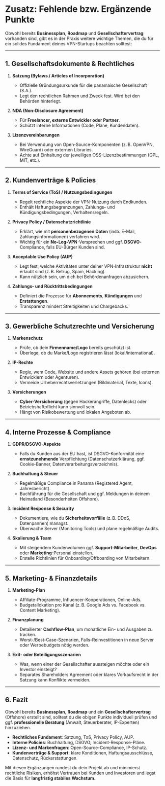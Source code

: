 # Zusatz: Fehlende bzw. Ergänzende Punkte

Obwohl bereits **Businessplan**, **Roadmap** und **Gesellschaftervertrag** vorhanden sind, gibt es in der Praxis weitere wichtige Themen, die du für ein solides Fundament deines VPN-Startups beachten solltest:

---

## 1. Gesellschaftsdokumente & Rechtliches

1. **Satzung (Bylaws / Articles of Incorporation)**  
   - Offizielle Gründungsurkunde für die panamaische Gesellschaft (S.A.).  
   - Legt den rechtlichen Rahmen und Zweck fest. Wird bei den Behörden hinterlegt.

2. **NDA (Non-Disclosure Agreement)**  
   - Für **Freelancer, externe Entwickler oder Partner**.  
   - Schützt interne Informationen (Code, Pläne, Kundendaten).

3. **Lizenzvereinbarungen**  
   - Bei Verwendung von Open-Source-Komponenten (z. B. OpenVPN, WireGuard) oder externen Libraries.  
   - Achte auf Einhaltung der jeweiligen OSS-Lizenzbestimmungen (GPL, MIT, etc.).

---

## 2. Kundenverträge & Policies

1. **Terms of Service (ToS) / Nutzungsbedingungen**  
   - Regelt rechtliche Aspekte der VPN-Nutzung durch Endkunden.  
   - Enthält Haftungsbegrenzungen, Zahlungs- und Kündigungsbedingungen, Verhaltensregeln.

2. **Privacy Policy / Datenschutzrichtlinie**  
   - Erklärt, wie mit **personenbezogenen Daten** (insb. E-Mail, Zahlungsinformationen) verfahren wird.  
   - Wichtig für ein **No-Log-VPN**-Versprechen und ggf. **DSGVO**-Compliance, falls EU-Bürger Kunden sind.

3. **Acceptable Use Policy (AUP)**  
   - Legt fest, welche Aktivitäten unter deiner VPN-Infrastruktur **nicht** erlaubt sind (z. B. Betrug, Spam, Hacking).  
   - Kann nützlich sein, um dich bei Behördenanfragen abzusichern.

4. **Zahlungs- und Rücktrittsbedingungen**  
   - Definiert die Prozesse für **Abonnements**, **Kündigungen** und **Erstattungen**.  
   - Transparenz mindert Streitigkeiten und Chargebacks.

---

## 3. Gewerbliche Schutzrechte und Versicherung

1. **Markenschutz**  
   - Prüfe, ob dein **Firmenname/Logo** bereits geschützt ist.  
   - Überlege, ob du Marke/Logo registrieren lässt (lokal/international).

2. **IP-Rechte**  
   - Regle, wem Code, Website und andere Assets gehören (bei externen Entwicklern oder Agenturen).  
   - Vermeide Urheberrechtsverletzungen (Bildmaterial, Texte, Icons).

3. **Versicherungen**  
   - **Cyber-Versicherung** (gegen Hackerangriffe, Datenlecks) oder Betriebshaftpflicht kann sinnvoll sein.  
   - Hängt von Risikobewertung und lokalen Angeboten ab.

---

## 4. Interne Prozesse & Compliance

1. **GDPR/DSGVO-Aspekte**  
   - Falls du Kunden aus der EU hast, ist DSGVO-Konformität eine **ernstzunehmende** Verpflichtung (Datenschutzerklärung, ggf. Cookie-Banner, Datenverarbeitungsverzeichnis).

2. **Buchhaltung & Steuer**  
   - Regelmäßige Compliance in Panama (Registered Agent, Jahresbericht).  
   - Buchführung für die Gesellschaft und ggf. Meldungen in deinem Heimatland (Besonderheiten Offshore).

3. **Incident Response & Security**  
   - Dokumentiere, wie du **Sicherheitsvorfälle** (z. B. DDoS, Datenpannen) managst.  
   - Überwache Server (Monitoring Tools) und plane regelmäßige Audits.

4. **Skalierung & Team**  
   - Mit steigendem Kundenvolumen ggf. **Support-Mitarbeiter**, **DevOps** oder **Marketing**-Personal einstellen.  
   - Erstelle Richtlinien für Onboarding/Offboarding von Mitarbeitern.

---

## 5. Marketing- & Finanzdetails

1. **Marketing-Plan**  
   - Affiliate-Programme, Influencer-Kooperationen, Online-Ads.  
   - Budgetallokation pro Kanal (z. B. Google Ads vs. Facebook vs. Content Marketing).

2. **Finanzplanung**  
   - Detailierter **Cashflow-Plan**, um monatliche Ein- und Ausgaben zu tracken.  
   - Worst-/Best-Case-Szenarien, Falls-Reinvestitionen in neue Server oder Werbebudgets nötig werden.

3. **Exit- oder Beteiligungsszenarien**  
   - Was, wenn einer der Gesellschafter aussteigen möchte oder ein Investor einsteigt?  
   - Separates Shareholders Agreement oder klares Vorkaufsrecht in der Satzung kann Konflikte vermeiden.

---

## 6. Fazit

Obwohl bereits **Businessplan**, **Roadmap** und ein **Gesellschaftervertrag** (Offshore) erstellt sind, solltest du die obigen Punkte individuell prüfen und ggf. **professionelle Beratung** (Anwalt, Steuerberater, IP-Experten) hinzuziehen. 

- **Rechtliches Fundament**: Satzung, ToS, Privacy Policy, AUP.  
- **Interne Policies**: Buchhaltung, DSGVO, Incident-Response-Pläne.  
- **Lizenz- und Markenfragen**: Open-Source-Compliance, IP-Schutz.  
- **Kundenverträge & Support**: klare Konditionen, Haftungsausschlüsse, Datenschutz, Rückerstattungen.

Mit diesen Ergänzungen rundest du dein Projekt ab und minimierst rechtliche Risiken, erhöhst Vertrauen bei Kunden und Investoren und legst die Basis für **langfristig stabiles Wachstum**.

